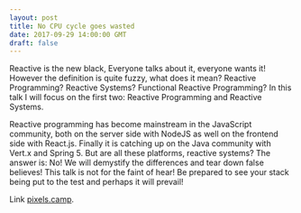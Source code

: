 ```yaml
---
layout: post
title: No CPU cycle goes wasted
date: 2017-09-29 14:00:00 GMT
draft: false
---
```


Reactive is the new black, Everyone talks about it, everyone wants it! However the definition is quite fuzzy, what does it mean? Reactive Programming? Reactive Systems? Functional Reactive Programming? In this talk I will focus on the first two: Reactive Programming and Reactive Systems.

Reactive programming has become mainstream in the JavaScript community, both on the server side with NodeJS as well on the frontend side with React.js. Finally it is catching up on the Java community with Vert.x and Spring 5. But are all these platforms, reactive systems? The answer is: No! We will demystify the differences and tear down false believes! This talk is not for the faint of hear! Be prepared to see your stack being put to the test and perhaps it will prevail!

Link [pixels.camp](https://pixels.camp/schedule/#day2).
